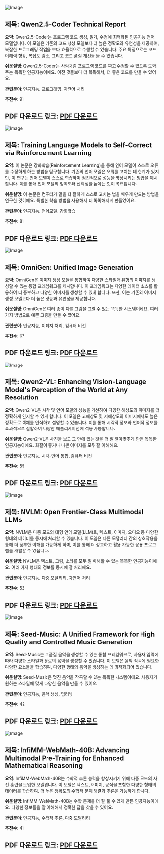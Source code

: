 ![Image](https://cdn-thumbnails.huggingface.co/social-thumbnails/papers/2409.12186.png)
## 제목: Qwen2.5-Coder Technical Report
**요약**:
Qwen2.5-Coder는 프로그램 코드 생성, 읽기, 수정에 최적화된 인공지능 언어 모델입니다. 이 모델은 기존의 코드 생성 모델보다 더 높은 정확도와 유연성을 제공하여, 복잡한 프로그래밍 작업을 보다 효율적으로 수행할 수 있습니다. 주요 특징으로는 코드 이해력 향상, 복잡도 감소, 그리고 코드 품질 개선을 들 수 있습니다.

**쉬운설명**:
Qwen2.5-Coder는 사람처럼 프로그램 코드를 짜고 수정할 수 있도록 도와주는 똑똑한 인공지능이에요. 이전 것들보다 더 똑똑해서, 더 좋은 코드를 만들 수 있어요.

**관련분야**:
인공지능, 프로그래밍, 자연어 처리

**추천수**:
91

**PDF 다운로드 링크**: [PDF 다운로드](https://huggingface.co/papers/2409.12186)
---

![Image](https://cdn-thumbnails.huggingface.co/social-thumbnails/papers/2409.12917.png)
## 제목: Training Language Models to Self-Correct via Reinforcement Learning
**요약**:
이 논문은 강화학습(Reinforcement Learning)을 통해 언어 모델이 스스로 오류를 수정하게 하는 방법을 탐구합니다. 기존의 언어 모델은 오류를 고치는 데 한계가 있지만, 이 연구는 언어 모델이 스스로 학습하며 점진적으로 성능을 향상시키는 방법을 제시합니다. 이를 통해 언어 모델의 정확도와 신뢰성을 높이는 것이 목표입니다.

**쉬운설명**:
이 논문은 컴퓨터가 말을 더 잘하게 스스로 고치는 법을 배우게 만드는 방법을 연구한 것이에요. 특별한 학습 방법을 사용해서 더 똑똑해지게 만들었어요.

**관련분야**:
인공지능, 언어모델, 강화학습

**추천수**:
81

**PDF 다운로드 링크**: [PDF 다운로드](https://huggingface.co/papers/2409.12917)
---

![Image](https://cdn-thumbnails.huggingface.co/social-thumbnails/papers/2409.11340.png)
## 제목: OmniGen: Unified Image Generation
**요약**:
OmniGen은 이미지 생성 모듈을 통합하여 다양한 스타일과 유형의 이미지를 생성할 수 있는 통합 프레임워크를 제시합니다. 이 프레임워크는 다양한 데이터 소스를 활용하여 더 풍부하고 다양한 이미지를 생성할 수 있게 합니다. 또한, 이는 기존의 이미지 생성 모델보다 더 높은 성능과 유연성을 제공합니다.

**쉬운설명**:
OmniGen은 여러 종이 다른 그림을 그릴 수 있는 똑똑한 시스템이에요. 여러 가지 방법으로 예쁜 그림을 만들 수 있어요.

**관련분야**:
인공지능, 이미지 처리, 컴퓨터 비전

**추천수**:
67

**PDF 다운로드 링크**: [PDF 다운로드](https://huggingface.co/papers/2409.11340)
---

![Image](https://cdn-thumbnails.huggingface.co/social-thumbnails/papers/2409.12191.png)
## 제목: Qwen2-VL: Enhancing Vision-Language Model's Perception of the World at Any Resolution
**요약**:
Qwen2-VL은 시각 및 언어 모델의 성능을 개선하여 다양한 해상도의 이미지를 더 정확하게 인지할 수 있게 합니다. 이 모델은 고해상도 및 저해상도의 이미지에서도 높은 정확도로 객체를 인식하고 설명할 수 있습니다. 이를 통해 시각적 정보와 언어적 정보를 효과적으로 결합하여 다양한 애플리케이션에 적용 가능합니다.

**쉬운설명**:
Qwen2-VL은 사진을 보고 그 안에 있는 것을 더 잘 알아맞추게 만든 똑똑한 인공지능이에요. 화질이 좋거나 나쁜 이미지를 모두 잘 이해해요.

**관련분야**:
인공지능, 시각-언어 통합, 컴퓨터 비전

**추천수**:
55

**PDF 다운로드 링크**: [PDF 다운로드](https://huggingface.co/papers/2409.12191)
---

![Image](https://cdn-thumbnails.huggingface.co/social-thumbnails/papers/2409.11402.png)
## 제목: NVLM: Open Frontier-Class Multimodal LLMs
**요약**:
NVLM은 다중 모드의 대형 언어 모델(LLM)로, 텍스트, 이미지, 오디오 등 다양한 형태의 데이터를 동시에 처리할 수 있습니다. 이 모델은 다른 모달리티 간의 상호작용을 통해 더 풍부한 이해를 가능하게 하며, 이를 통해 더 정교하고 활용 가능한 응용 프로그램을 개발할 수 있습니다.

**쉬운설명**:
NVLM은 텍스트, 그림, 소리를 모두 잘 이해할 수 있는 똑똑한 인공지능이에요. 여러 가지 형태의 정보를 동시에 잘 처리해요.

**관련분야**:
인공지능, 다중 모달리티, 자연어 처리

**추천수**:
52

**PDF 다운로드 링크**: [PDF 다운로드](https://huggingface.co/papers/2409.11402)
---

![Image](https://cdn-thumbnails.huggingface.co/social-thumbnails/papers/2409.09214.png)
## 제목: Seed-Music: A Unified Framework for High Quality and Controlled Music Generation
**요약**:
Seed-Music는 고품질 음악을 생성할 수 있는 통합 프레임워크로, 사용자 입력에 따라 다양한 스타일과 장르의 음악을 생성할 수 있습니다. 이 모델은 음악 작곡에 필요한 다양한 요소들을 학습하여, 다양한 형태의 음악을 생성하는 데 최적화되어 있습니다.

**쉬운설명**:
Seed-Music은 멋진 음악을 작곡할 수 있는 똑똑한 시스템이에요. 사용자가 원하는 스타일에 맞게 다양한 음악을 만들 수 있어요.

**관련분야**:
인공지능, 음악 생성, 딥러닝

**추천수**:
42

**PDF 다운로드 링크**: [PDF 다운로드](https://huggingface.co/papers/2409.09214)
---

![Image](https://cdn-thumbnails.huggingface.co/social-thumbnails/papers/2409.12568.png)
## 제목: InfiMM-WebMath-40B: Advancing Multimodal Pre-Training for Enhanced Mathematical Reasoning
**요약**:
InfiMM-WebMath-40B는 수학적 추론 능력을 향상시키기 위해 다중 모드의 사전 훈련을 도입한 모델입니다. 이 모델은 텍스트, 이미지, 공식을 포함한 다양한 형태의 데이터를 학습하여, 더 높은 정확도의 수학적 문제 해결과 추론을 가능하게 합니다.

**쉬운설명**:
InfiMM-WebMath-40B는 수학 문제를 더 잘 풀 수 있게 만든 인공지능이에요. 다양한 정보들을 잘 이해해서 정확한 답을 찾을 수 있어요.

**관련분야**:
인공지능, 수학적 추론, 다중 모달리티

**추천수**:
41

**PDF 다운로드 링크**: [PDF 다운로드](https://huggingface.co/papers/2409.12568)
---

